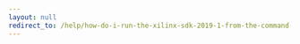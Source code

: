 ```yaml
---
layout: null
redirect_to: /help/how-do-i-run-the-xilinx-sdk-2019-1-from-the-command-line-on-linux/
---
```

